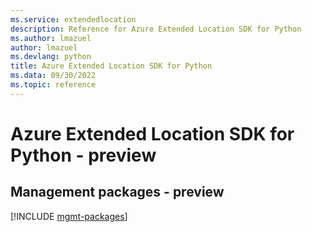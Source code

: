 ```yaml
---
ms.service: extendedlocation
description: Reference for Azure Extended Location SDK for Python
ms.author: lmazuel
author: lmazuel
ms.devlang: python
title: Azure Extended Location SDK for Python
ms.data: 09/30/2022
ms.topic: reference
---
```

# Azure Extended Location SDK for Python - preview

## Management packages - preview
[!INCLUDE [mgmt-packages](extended-location-mgmt-index.md)]